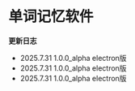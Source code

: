 # 单词记忆软件 
**更新日志**
  - 2025.7.31   1.0.0_alpha electron版
  - 2025.7.31   1.0.0_alpha electron版
  - 2025.7.31   1.0.0_alpha electron版


